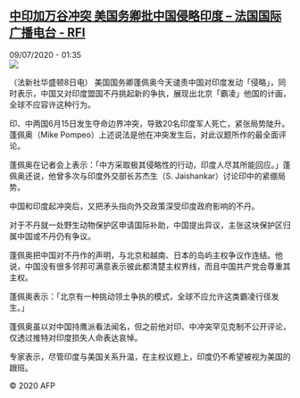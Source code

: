 <!--1594259730000-->
[中印加万谷冲突 美国务卿批中国侵略印度 – 法国国际广播电台 - RFI](http://www.rfi.fr//cn/contenu/20200709-%E4%B8%AD%E5%8D%B0%E5%8A%A0%E4%B8%87%E8%B0%B7%E5%86%B2%E7%AA%81-%E7%BE%8E%E5%9B%BD%E5%8A%A1%E5%8D%BF%E6%89%B9%E4%B8%AD%E5%9B%BD%E4%BE%B5%E7%95%A5%E5%8D%B0%E5%BA%A6)
------

<div>09/07/2020 - 01:35</div><img src="https://s.rfi.fr/media/display/d9d83a5c-c177-11ea-b9a6-005056a964fe/w:310/p:16x9/int0004b.200709073501.jpg"><div class="t-content__body u-clearfix"><div class="m-interstitial"></div><p>（法新社华盛顿8日电）    美国国务卿蓬佩奥今天谴责中国对印度发动「侵略」，同时表示，中国又对印度盟国不丹挑起新的争执，展现出北京「霸凌」他国的计画，全球不应容许这种行为。</p><p>    印、中两国6月15日发生夺命边界冲突，导致20名印度军人死亡，紧张局势陡升。蓬佩奥（Mike Pompeo）上述说法是他在冲突发生后，对此议题所作的最全面评论。</p><p>    蓬佩奥在记者会上表示：「中方采取极其侵略性的行动，印度人尽其所能回应。」蓬佩奥还说，他曾多次与印度外交部长苏杰生（S. Jaishankar）讨论印中的紧绷局势。</p><p>    中国和印度起冲突后，又把矛头指向外交政策深受印度政府影响的不丹。</p><p>    对于不丹就一处野生动物保护区申请国际补助，中国提出异议，主张这块保护区归属中国或不丹仍有争议。</p><p>    蓬佩奥把中国对不丹作的声明，与北京和越南、日本的岛屿主权争议作连结。他说，中国没有很多邻邦可满意表示彼此都清楚主权界线，而且中国共产党会尊重其主权。</p><p>    蓬佩奥表示：「北京有一种挑动领土争执的模式，全球不应允许这类霸凌行径发生。」</p><p>    蓬佩奥虽以对中国持鹰派看法闻名，但之前他对印、中冲突罕见克制不公开评论，仅透过推特对印度损失人命表达哀悼。</p><p>    专家表示，尽管印度与美国关系升温，在主权议题上，印度仍不希望被视为美国的跟班。</p><p class="t-copyright">© 2020 AFP</p>        </div>
